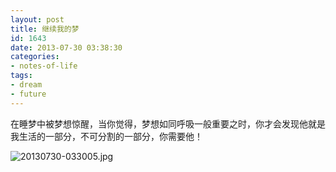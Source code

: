 ```yaml
---
layout: post
title: 继续我的梦
id: 1643
date: 2013-07-30 03:38:30
categories: 
- notes-of-life
tags:
- dream
- future
---
```


在睡梦中被梦想惊醒，当你觉得，梦想如同呼吸一般重要之时，你才会发现他就是我生活的一部分，不可分割的一部分，你需要他！  

![20130730-033005.jpg](https://cdn.blueandhack.com/wp-content/uploads/2013/07/20130730-033005.jpg)

